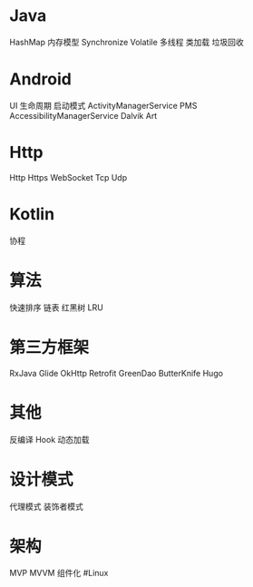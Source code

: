 # Java
HashMap
内存模型
Synchronize
Volatile
多线程
类加载
垃圾回收
# Android
UI
生命周期
启动模式
ActivityManagerService
PMS
AccessibilityManagerService
Dalvik
Art
# Http
Http 
Https
WebSocket
Tcp
Udp
# Kotlin
协程
# 算法
快速排序
链表
红黑树
LRU
# 第三方框架
RxJava
Glide
OkHttp
Retrofit
GreenDao
ButterKnife
Hugo
# 其他
反编译
Hook
动态加载
# 设计模式
代理模式
装饰者模式
# 架构
MVP
MVVM
组件化
#Linux
